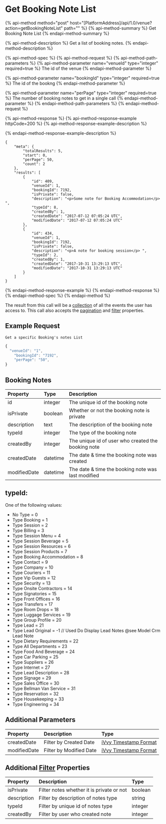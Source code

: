 # Get Booking Note List

{% api-method method="post" host="\[PlatformAddress\]/api/1.0/venue?action=getBookingNoteList" path="" %}
{% api-method-summary %}
Get Booking Note List
{% endapi-method-summary %}

{% api-method-description %}
Get a list of booking notes.
{% endapi-method-description %}

{% api-method-spec %}
{% api-method-request %}
{% api-method-path-parameters %}
{% api-method-parameter name="venueId" type="integer" required=true %}
The id of the venue
{% endapi-method-parameter %}

{% api-method-parameter name="bookingId" type="integer" required=true %}
The id of the bookng
{% endapi-method-parameter %}

{% api-method-parameter name="perPage" type="integer" required=true %}
The number of booking notes to get in a single call
{% endapi-method-parameter %}
{% endapi-method-path-parameters %}
{% endapi-method-request %}

{% api-method-response %}
{% api-method-response-example httpCode=200 %}
{% api-method-response-example-description %}

{% endapi-method-response-example-description %}

```text
{
    "meta": {
        "totalResults": 5,
        "start": 0,
        "perPage": 50,
        "count": 2
    },
    "results": [
        {
            "id": 409,
            "venueId": 1,
            "bookingId": 7192,
            "isPrivate": false,
            "description": "<p>Some note for Booking Accommodation</p> ",
            "typeId": 8,
            "createdBy": 1,
            "createdDate": "2017-07-12 07:05:24 UTC",
            "modifiedDate": "2017-07-12 07:05:24 UTC"
        },
        {
            "id": 434,
            "venueId": 1,
            "bookingId": 7192,
            "isPrivate": false,
            "description": "<p>A note for booking session</p> ",
            "typeId": 2,
            "createdBy": 1,
            "createdDate": "2017-10-31 13:29:13 UTC",
            "modifiedDate": "2017-10-31 13:29:13 UTC"
        }
    ]
}
```
{% endapi-method-response-example %}
{% endapi-method-response %}
{% endapi-method-spec %}
{% endapi-method %}

The result from this call will be a [collection](../getting-started/interpreting-the-response/collections.md) of all the events the user has access to. This call also accepts the [pagination](../getting-started/interpreting-the-response/pagination.md) and [filter](../getting-started/interpreting-the-response/filtering.md) properties.

## Example Request

`Get a specific Booking's notes List`

```javascript
{
  "venueId": "1",
	"bookingId": "7192",
	"perPage": "50",
}
```
## Booking Notes

| Property | Type | Description |
| :--- | :--- | :--- |
| id | integer | The unique id of the booking note |
| isPrivate | boolean | Whether or not the booking note is private |
| description | text | The description of the booking note |
| typeId | integer | The type of the booking note |
| createdBy | integer | The unique id of user who created the booking note |
| createdDate | datetime | The date & time the booking note was created |
| modifiedDate | datetime | The date & time the booking note was last modified |

## typeId:

One of the following values:

* No Type = 0
* Type Booking = 1
* Type Session = 2
* Type Billing = 3
* Type Session Menu = 4
* Type Session Beverage = 5
* Type Session Resources = 6
* Type Session Products = 7
* Type Booking Accommodation = 8
* Type Contact = 9
* Type Company = 10
* Type Couriers = 11
* Type Vip Guests = 12
* Type Security = 13
* Type Onsite Contractors = 14
* Type Signatories = 15
* Type Front Offices = 16
* Type Transfers = 17
* Type Room Drops = 18
* Type Luggage Services = 19
* Type Group Profile = 20
* Type Lead = 21
* Type Lead Original = -1 // Used Do Display Lead Notes @see Model Crm Lead Note
* Type Dietary Requirements = 22
* Type All Departments = 23
* Type Food And Beverage = 24
* Type Car Parking = 25
* Type Suppliers = 26
* Type Internet = 27
* Type Lead Description = 28
* Type Signage = 29
* Type Sales Office = 30
* Type Bellman Van Service = 31
* Type Reservation = 32
* Type Housekeeping = 33
* Type Engineering = 34

## Additional Parameters

| Property | Description | Type |
| :--- | :--- | :--- |
| createdDate | Filter by Created Date | [iVvy Timestamp Format](../development-reference/timestamp-format.md) |
| modifiedDate | Filter by Modified Date | [iVvy Timestamp Format](../development-reference/timestamp-format.md) |

## Additional [Filter](../getting-started/interpreting-the-response/filtering.md) Properties

| Property | Description | Type |
| :--- | :--- | :--- |
| isPrivate | Filter notes whether it is private or not | boolean |
| description | Filter by description of notes type | string |
| typeId | Filter by unique id of notes type | integer |
| createdBy | Filter by user who created note | integer |